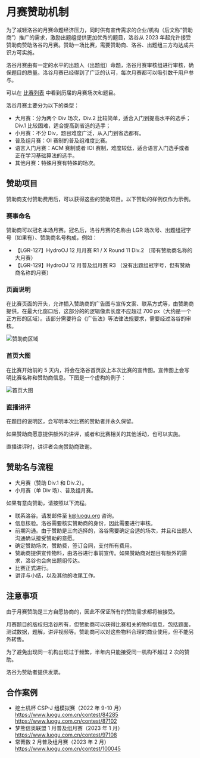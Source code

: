 # 月赛赞助机制

为了减轻洛谷的月赛命题经济压力，同时供有宣传需求的企业/机构（后文称“赞助商”）推广的需求，激励出题组提供更加优秀的题目，洛谷从 2023 年起允许接受赞助商赞助洛谷的月赛。赞助一场比赛，需要赞助商、洛谷、出题组三方均达成共识方可实施。

洛谷月赛由有一定的水平的出题人（出题组）命题，洛谷月赛审核组进行审核，确保题目的质量。洛谷月赛已经得到了广泛的认可，每次月赛都可以吸引数千用户参与。

可以在 [比赛列表](https://www.luogu.com.cn/contest/list) 中看到历届的月赛场次和题目。

洛谷月赛主要分为以下的类型：

- 大月赛：分为两个 Div 场次，Div.2 比较简单，适合入门到提高水平的选手；Div.1 比较困难，适合提高到省选的选手；
- 小月赛：不分 Div，题目难度广泛，从入门到省选都有。
- 普及组月赛：OI 赛制的普及组难度比赛。
- 语言入门月赛：ACM 赛制或者 IOI 赛制，难度较低，适合语言入门选手或者正在学习基础算法的选手。
- 其他月赛：特殊月赛有特殊的场次。

## 赞助项目

赞助商支付赞助费用后，可以获得这些的赞助项目。以下赞助的样例仅作为示例。

### 赛事命名

赞助商可以冠名本场月赛。冠名后，洛谷月赛的名称由 LGR 场次号、出题组冠字号（如果有）、赞助商名号构成，例如：

- 【LGR-127】HydroOJ 12 月月赛 R1 / X Round 11 Div.2 （带有赞助商名称的大月赛）
- 【LGR-129】HydroOJ 12 月普及组月赛 R3 （没有出题组冠字号，但有赞助商名称的月赛）

### 页面说明

在比赛页面的开头，允许插入赞助商的广告图与宣传文案、联系方式等，由赞助商提供。在最大化窗口后，这部分的的逻辑像素长度不应超过 700 px（大约是一个正方形的区域）。该部分需要符合《广告法》等法律法规要求，需要经过洛谷的审核。

![赞助商区域](https://ipic.luogu.com.cn/lgr1xx2.png)

### 首页大图

在比赛开始前的 5 天内，将会在洛谷首页放上本次比赛的宣传图。宣传图上会写明比赛名称和赞助商信息。下图是一个虚构的例子：

![首页大图](https://ipic.luogu.com.cn/lgr1xx.png)

### 直播讲评

在题目的说明区，会写明本次比赛的赞助者并永久保留。

如果赞助商愿意提供额外的讲评，或者和比赛相关的其他活动，也可以实施。

直播讲评时，讲评者会向赞助商致谢。

## 赞助名与流程

- 大月赛（赞助 Div.1 和 Div.2）。
- 小月赛（单 Div 场）、普及组月赛。

如果有意向赞助，请按照以下流程。

- 联系洛谷。请发邮件至 k@luogu.org 咨询。
- 信息核验。洛谷需要核实赞助商的身份，因此需要进行审核。
- 前期沟通。由于赞助是三向选择的，洛谷需要确定合适的场次，并且和出题人沟通确认接受赞助的意愿。
- 确定赞助场次，赞助费，签订合同，支付所有费用。
- 赞助商提供宣传物料，由洛谷进行事前宣传。如果赞助商对题目有额外的需求，洛谷也会向出题组传达。
- 比赛正式进行。
- 讲评与小结，以及其他的收尾工作。

## 注意事项

由于月赛赞助是三方自愿协商的，因此不保证所有的赞助需求都将被接受。

月赛题目的版权归洛谷所有，但赞助商可以获得比赛相关的物料信息，包括题面，测试数据，题解，讲评视频等。赞助商可以对这些物料合理的商业使用，但不能另外转售。

为了避免出现同一机构出现过于频繁，半年内只能接受同一机构不超过 2 次的赞助。

洛谷为赞助者提供发票。

## 合作案例

- 挖土机杯 CSP-J 组模拟赛（2022 年 9-10 月）  
<https://www.luogu.com.cn/contest/84285>  
<https://www.luogu.com.cn/contest/87102>
- 梦熊信奥联盟 1 月普及组月赛（2023 年 1 月）  
<https://www.luogu.com.cn/contest/97108>
- 常菁数 2 月普及组月赛（2023 年 2 月）  
<https://www.luogu.com.cn/contest/100045>
